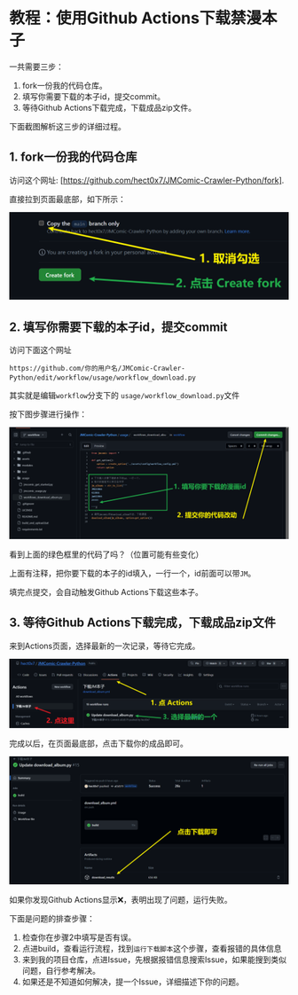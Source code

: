 # 教程：使用Github Actions下载禁漫本子

一共需要三步：

1. fork一份我的代码仓库。
2. 填写你需要下载的本子id，提交commit。
3. 等待Github Actions下载完成，下载成品zip文件。

下面截图解析这三步的详细过程。

## 1. fork一份我的代码仓库

访问这个网址: [https://github.com/hect0x7/JMComic-Crawler-Python/fork].

直接拉到页面最底部，如下所示：

![1](./images/1.png)

## 2. 填写你需要下载的本子id，提交commit

访问下面这个网址

`https://github.com/你的用户名/JMComic-Crawler-Python/edit/workflow/usage/workflow_download.py`

其实就是编辑`workflow`分支下的 `usage/workflow_download.py`文件

按下图步骤进行操作：

![2](./images/2.png)

看到上面的绿色框里的代码了吗？（位置可能有些变化）

上面有注释，把你要下载的本子的id填入，一行一个，id前面可以带`JM`。

填完点提交，会自动触发Github Actions下载这些本子。

## 3. 等待Github Actions下载完成，下载成品zip文件

来到Actions页面，选择最新的一次记录，等待它完成。

![3](./images/3.png)

完成以后，在页面最底部，点击下载你的成品即可。

![4](./images/4.png)

如果你发现Github Actions显示❌，表明出现了问题，运行失败。


下面是问题的排查步骤：

1. 检查你在步骤2中填写是否有误。
2. 点进build，查看运行流程，找到`运行下载脚本`这个步骤，查看报错的具体信息
3. 来到我的项目仓库，点进Issue，先根据报错信息搜索Issue，如果能搜到类似问题，自行参考解决。
4. 如果还是不知道如何解决，提一个Issue，详细描述下你的问题。
